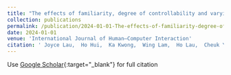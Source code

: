 ```yaml
---
title: "The effects of familiarity, degree of controllability and varying contents of the environment to embodied and emotional experiences in virtual nature"
collection: publications
permalink: /publication/2024-01-01-The-effects-of-familiarity-degree-of-controllability-and-varying-contents-of-the-environment-to-embodied-and-emotional-experiences-in-virtual-nature
date: 2024-01-01
venue: 'International Journal of Human–Computer Interaction'
citation: ' Joyce Lau,  Ho Hui,  Ka Kwong,  Wing Lam,  Ho Lau,  Cheuk Yeung,  Junpei Zhong, &quot;The effects of familiarity, degree of controllability and varying contents of the environment to embodied and emotional experiences in virtual nature.&quot; International Journal of Human–Computer Interaction, 2024.'
---
```

Use [Google Scholar](https://scholar.google.com/scholar?q=The+effects+of+familiarity,+degree+of+controllability+and+varying+contents+of+the+environment+to+embodied+and+emotional+experiences+in+virtual+nature){:target="_blank"} for full citation